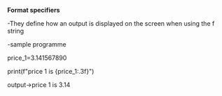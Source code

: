 **Format specifiers**

-They define how an output is displayed on the screen when using the f string

-sample programme 

price_1=3.141567890

print(f"price 1 is {price_1:.3f}")

output->price 1 is 3.14
